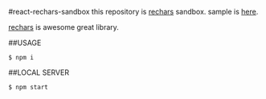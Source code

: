 #react-rechars-sandbox
this repository is [rechars](https://github.com/recharts/recharts) sandbox.
sample is [here](https://react-recharts-sandbox.firebaseapp.com/).

[rechars](https://github.com/recharts/recharts) is awesome great library.

##USAGE
```
$ npm i
```

##LOCAL SERVER
```
$ npm start
```
